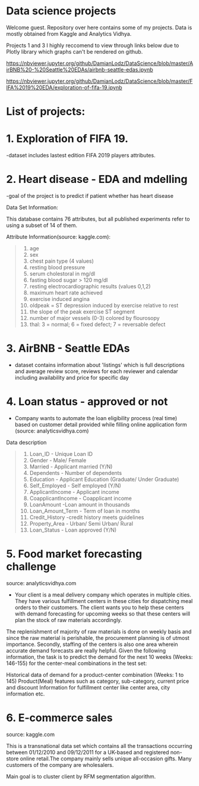 # Data science projects
Welcome guest. Repository over here contains some of my projects. Data is mostly obtained from Kaggle and Analytics Vidhya.

Projects 1 and 3 I highly reccomend to view through links below due to Plotly library which graphs can't be rendered on github.

https://nbviewer.jupyter.org/github/DamianLodz/DataScience/blob/master/AirBNB%20-%20Seattle%20EDAs/airbnb-seattle-edas.ipynb

https://nbviewer.jupyter.org/github/DamianLodz/DataScience/blob/master/FIFA%2019%20EDA/exploration-of-fifa-19.ipynb

# List of projects:

# 1. Exploration of FIFA 19.
-dataset includes lastest edition FIFA 2019 players attributes. 

# 2. Heart disease - EDA and mdelling
-goal of the project is to predict if patient whether has heart disease

Data Set Information:

This database contains 76 attributes, but all published experiments refer to using a subset of 14 of them.

Attribute Information(source: kaggle.com):
> 1. age
> 2. sex
> 3. chest pain type (4 values)
> 4. resting blood pressure
> 5. serum cholestoral in mg/dl
> 6. fasting blood sugar > 120 mg/dl
> 7. resting electrocardiographic results (values 0,1,2)
> 8. maximum heart rate achieved
> 9. exercise induced angina
> 10. oldpeak = ST depression induced by exercise relative to rest
> 11. the slope of the peak exercise ST segment
> 12. number of major vessels (0-3) colored by flourosopy
> 13. thal: 3 = normal; 6 = fixed defect; 7 = reversable defect

# 3. AirBNB - Seattle EDAs
- dataset contains information about 'listings' which is full descriptions and average review score, reviews for each reviewer and calendar including availability and price for specific day

# 4. Loan status - approved or not
- Company wants to automate the loan eligibility process (real time) based on customer detail provided while filling online application form (source: analyticsvidhya.com)

Data description

> 1. Loan_ID - Unique Loan ID
> 2. Gender - Male/ Female
> 3. Married - Applicant married (Y/N)
> 4. Dependents - Number of dependents
> 5. Education - Applicant Education (Graduate/ Under Graduate)
> 6. Self_Employed - Self employed (Y/N)
> 7. ApplicantIncome - Applicant income
> 8. CoapplicantIncome - Coapplicant income
> 9. LoanAmount -Loan amount in thousands
> 10. Loan_Amount_Term - Term of loan in months
> 11. Credit_History -credit history meets guidelines
> 12. Property_Area - Urban/ Semi Urban/ Rural
> 13. Loan_Status - Loan approved (Y/N)

# 5. Food market forecasting challenge
source: analyticsvidhya.com
- Your client is a meal delivery company which operates in multiple cities. They have various fulfillment centers in these cities for dispatching meal orders to their customers. The client wants you to help these centers with demand forecasting for upcoming weeks so that these centers will plan the stock of raw materials accordingly.

The replenishment of majority of raw materials is done on weekly basis and since the raw material is perishable, the procurement planning is of utmost importance. Secondly, staffing of the centers is also one area wherein accurate demand forecasts are really helpful. Given the following information, the task is to predict the demand for the next 10 weeks (Weeks: 146-155) for the center-meal combinations in the test set:  

Historical data of demand for a product-center combination (Weeks: 1 to 145)
Product(Meal) features such as category, sub-category, current price and discount
Information for fulfillment center like center area, city information etc.

# 6. E-commerce sales
source: kaggle.com

This is a transnational data set which contains all the transactions occurring between 01/12/2010 and 09/12/2011 for a UK-based and registered non-store online retail.The company mainly sells unique all-occasion gifts. Many customers of the company are wholesalers.

Main goal is to cluster client by RFM segmentation algorithm.
